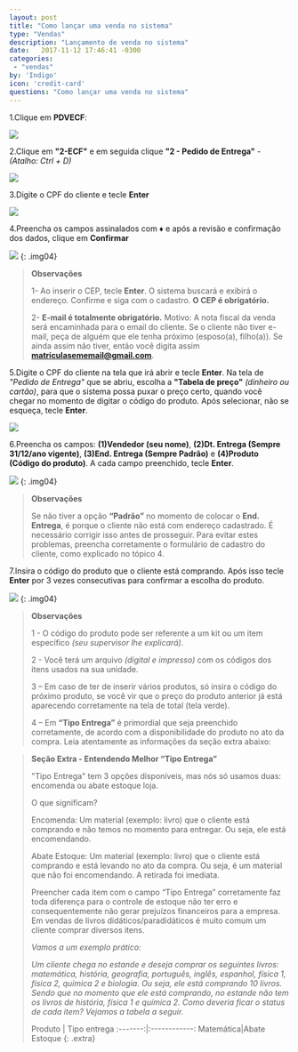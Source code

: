 ```yaml
---
layout: post
title: "Como lançar uma venda no sistema"
type: "Vendas"
description: "Lançamento de venda no sistema"
date:   2017-11-12 17:46:41 -0300
categories:
 - "vendas"
by: 'Indigo'
icon: 'credit-card'
questions: "Como lançar uma venda no sistema"
---
```


1.Clique em **PDVECF**:

  ![]({{site.baseurl}}/assets/img/vendas/-02/1.2.01.gif)

2.Clique em **"2-ECF"** e em seguida clique **"2 - Pedido de Entrega"** - *(Atalho: Ctrl + D)*

  ![]({{site.baseurl}}/assets/img/vendas/-02/1.2.02.png)

3.Digite o CPF do cliente e tecle **Enter**

  ![]({{site.baseurl}}/assets/img/vendas/-02/03.gif)

4.Preencha os campos assinalados com **♦** e após a revisão e confirmação dos dados, clique em **Confirmar**

  ![]({{site.baseurl}}/assets/img/vendas/-02/04.gif)
  {: .img04}
  >
  >**Observações**
  >
  >1- Ao inserir o CEP, tecle **Enter**. O sistema buscará e exibirá o endereço. Confirme e siga com o cadastro. **O CEP é obrigatório.**
  >
  >2- **E-mail é totalmente obrigatório.** Motivo: A nota fiscal da venda será encaminhada para o email do cliente. Se o cliente não tiver e-mail, peça de alguém que ele tenha próximo (esposo(a), filho(a)). Se ainda assim não tiver, então você digita assim **matriculasememail@gmail.com**.


5.Digite o CPF do cliente na tela que irá abrir e tecle **Enter**. Na tela de *"Pedido de Entrega"* que se abriu, escolha a **"Tabela de preço"** *(dinheiro ou cartão)*, para que o sistema possa puxar o preço certo, quando você chegar no momento de digitar o código do produto. Após selecionar, não se esqueça, tecle **Enter**.

  ![]({{site.baseurl}}/assets/img/vendas/-02/05.gif)

6.Preencha os campos: **(1)Vendedor (seu nome)**, **(2)Dt. Entrega (Sempre 31/12/ano vigente)**, **(3)End. Entrega (Sempre Padrão)** e **(4)Produto (Código do produto)**. A cada campo preenchido, tecle **Enter**.

  ![]({{site.baseurl}}/assets/img/vendas/-02/06.png)
  {: .img04}
  >
  >**Observações**
  >
  >Se não tiver a opção **“Padrão”** no momento de colocar o **End. Entrega**, é porque o cliente não está com endereço cadastrado. É necessário corrigir isso antes de prosseguir. Para evitar estes problemas, preencha corretamente o formulário de cadastro do cliente, como explicado no tópico 4.

7.Insira o código do produto que o cliente está comprando. Após isso tecle **Enter** por 3 vezes consecutivas para confirmar a escolha do produto.

  ![]({{site.baseurl}}/assets/img/vendas/-02/07-08.gif)
  {: .img04}
  >
  >**Observações**
  >
  >1 - O código do produto pode ser referente a um kit ou um item específico *(seu supervisor lhe explicará)*.
  >
  >2 - Você terá um arquivo *(digital e impresso)* com os códigos dos itens usados na sua unidade.
  >
  >3 – Em caso de ter de inserir vários produtos, só insira o código do próximo produto, se você vir que o preço do produto anterior já está aparecendo corretamente na tela de total (tela verde).
  >
  >4 – Em **“Tipo Entrega”** é primordial que seja preenchido corretamente, de acordo com a disponibilidade do produto no ato da compra. Leia atentamente as informações da seção extra abaixo:

  >**Seção Extra - Entendendo Melhor “Tipo Entrega”**
  >
  >"Tipo Entrega" tem 3 opções disponíveis, mas nós só usamos duas: encomenda ou abate estoque loja.
  >
  >O que significam?
  >
  >    Encomenda: Um material (exemplo: livro) que o cliente está comprando e não temos no momento para entregar. Ou seja, ele está encomendando.
  >
  >    Abate Estoque: Um material (exemplo: livro) que o cliente está comprando e está levando no ato da compra. Ou seja, é um material que não foi encomendando. A retirada foi imediata.
  >
  >Preencher cada item com o campo “Tipo Entrega” corretamente faz toda diferença para o controle de estoque não ter erro e consequentemente não gerar prejuízos financeiros para a empresa. Em vendas de livros didáticos/paradidáticos é muito comum um cliente comprar diversos itens.
  >
  >*Vamos a um exemplo prático:*
  >
  >*Um cliente chega no estande e deseja comprar os seguintes livros: matemática, história, geografia, português, inglês, espanhol, física 1, física 2, química 2 e biologia. Ou seja, ele está comprando 10 livros.*
  >*Sendo que no momento que ele está comprando, no estande não tem os livros de história, física 1 e química 2. Como deveria ficar o status de cada item? Vejamos a tabela a seguir.*
  >
  >Produto | Tipo entrega
  :-------:|:------------:
  Matemática|Abate Estoque
  {: .extra}
